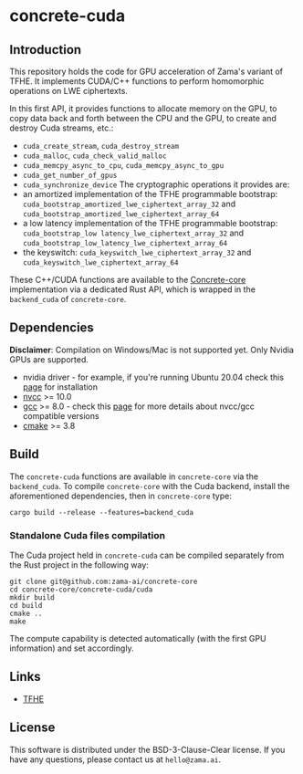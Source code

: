 # concrete-cuda

## Introduction

This repository holds the code for GPU acceleration of Zama's variant of TFHE.
It implements CUDA/C++ functions to perform homomorphic operations on LWE ciphertexts.

In this first API, it provides functions to allocate memory on the GPU, to copy data back 
and forth between the CPU and the GPU, to create and destroy Cuda streams, etc.:
- `cuda_create_stream`, `cuda_destroy_stream`
- `cuda_malloc`, `cuda_check_valid_malloc`
- `cuda_memcpy_async_to_cpu`, `cuda_memcpy_async_to_gpu`
- `cuda_get_number_of_gpus`
- `cuda_synchronize_device`
The cryptographic operations it provides are:
- an amortized implementation of the TFHE programmable bootstrap: `cuda_bootstrap_amortized_lwe_ciphertext_array_32` and `cuda_bootstrap_amortized_lwe_ciphertext_array_64`
- a low latency implementation of the TFHE programmable bootstrap: `cuda_bootstrap_low latency_lwe_ciphertext_array_32` and `cuda_bootstrap_low_latency_lwe_ciphertext_array_64`
- the keyswitch: `cuda_keyswitch_lwe_ciphertext_array_32` and `cuda_keyswitch_lwe_ciphertext_array_64`

These C++/CUDA functions are available to the [Concrete-core](https://github.com/zama-ai/concrete-core) 
implementation via a dedicated Rust API, which is wrapped in the `backend_cuda` of 
`concrete-core`.

## Dependencies

**Disclaimer**: Compilation on Windows/Mac is not supported yet. Only Nvidia GPUs are supported. 

- nvidia driver - for example, if you're running Ubuntu 20.04 check this [page](https://linuxconfig.org/how-to-install-the-nvidia-drivers-on-ubuntu-20-04-focal-fossa-linux) for installation
- [nvcc](https://docs.nvidia.com/cuda/cuda-installation-guide-linux/index.html) >= 10.0
- [gcc](https://gcc.gnu.org/) >= 8.0 - check this [page](https://gist.github.com/ax3l/9489132) for more details about nvcc/gcc compatible versions
- [cmake](https://cmake.org/) >= 3.8

## Build

The `concrete-cuda` functions are available in `concrete-core` via the `backend_cuda`.
To compile `concrete-core` with the Cuda backend, install the aforementioned dependencies, then in 
`concrete-core` type: 
```
cargo build --release --features=backend_cuda
```

### Standalone Cuda files compilation
The Cuda project held in `concrete-cuda` can be compiled separately from the Rust project in the 
following way:
```
git clone git@github.com:zama-ai/concrete-core
cd concrete-core/concrete-cuda/cuda
mkdir build
cd build
cmake ..
make
```
The compute capability is detected automatically (with the first GPU information) and set accordingly.

## Links

- [TFHE](https://eprint.iacr.org/2018/421.pdf)

## License

This software is distributed under the BSD-3-Clause-Clear license. If you have any questions,
please contact us at `hello@zama.ai`.
